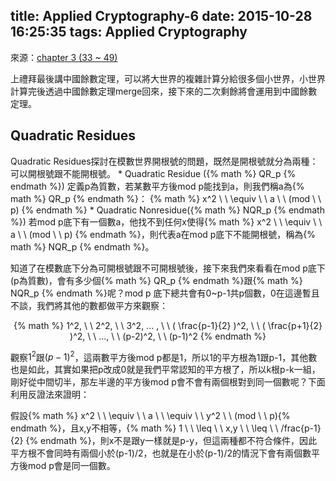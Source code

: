 title: Applied Cryptography-6
date: 2015-10-28 16:25:35
tags: Applied Cryptography
---
來源：[chapter 3 (33 ~ 49)](http://staff.csie.ncu.edu.tw/yensm/lecture/Cryptography/Chapter-3%20Number%20Theory.pdf)

上禮拜最後講中國餘數定理，可以將大世界的複雜計算分給很多個小世界，小世界計算完後透過中國餘數定理merge回來，接下來的二次剩餘將會運用到中國餘數定理。

<h2> Quadratic Residues </h2>
Quadratic Residues探討在模數世界開根號的問題，既然是開根號就分為兩種：可以開根號跟不能開根號。
*   Quadratic Residue ({% math %} QR_p {% endmath %})
    定義p為質數，若某數平方後mod p能找到a，則我們稱a為{% math %} QR_p {% endmath %}：
    {% math %} x^2 \ \ \equiv \ \ a \ \ (mod \ \ p) {% endmath %}
*   Quadratic Nonresidue({% math %} NQR_p {% endmath %})
    若mod p底下有一個數a，他找不到任何x使得{% math %} x^2 \ \ \equiv \ \ a \ \ (mod \ \ p) {% endmath %}，則代表a在mod p底下不能開根號，稱為{% math %} NQR_p {% endmath %}。

知道了在模數底下分為可開根號跟不可開根號後，接下來我們來看看在mod p底下(p為質數)，會有多少個{% math %} QR_p {% endmath %}跟{% math %} NQR_p {% endmath %}呢？mod p 底下總共會有0~p-1共p個數，0在這邊暫且不談，我們將其他的數都做平方來觀察：
<center> {% math %} 1^2, \ \ 2^2, \ \ 3^2, ... , \ \ ( \frac{p-1}{2} )^2, \ \ ( \frac{p+1}{2} )^2, \ \ ..., \ \ (p-2)^2, \ \ (p-1)^2  {% endmath %} </center>

觀察$1^2$跟$(p-1)^2$，這兩數平方後mod p都是1，所以1的平方根為1跟p-1，其他數也是如此，其實如果把p改成0就是我們平常認知的平方根了，所以k根p-k一組，剛好從中間切半，那左半邊的平方後mod p會不會有兩個根對到同一個數呢？下面利用反證法來證明：

假設{% math %} x^2 \ \ \equiv \ \ a \ \ \equiv \ \ y^2 \ \ (mod \ \ p){% endmath %}，且x,y不相等，{% math %} 1 \ \ \leq \ \ x,y \ \ \leq \ \ /frac{p-1}{2} {% endmath %}，則x不是跟y一樣就是p-y，但這兩種都不符合條件，因此平方根不會同時有兩個小於(p-1)/2，也就是在小於(p-1)/2的情況下會有兩個數平方後mod p會是同一個數。
